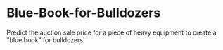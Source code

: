 # Blue-Book-for-Bulldozers
Predict the auction sale price for a piece of heavy equipment to create a "blue book" for bulldozers.
